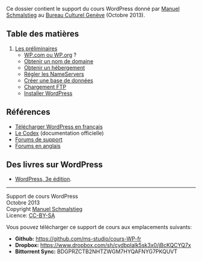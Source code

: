 Ce dossier contient le support du cours WordPress donné par [Manuel Schmalstieg](http://ms-studio.net) au [Bureau Culturel Genève](http://www.bureauculturel.ch/ge/) (Octobre 2013).

## Table des matières

1. [Les préliminaires](01-preliminiaires/00-Preliminaires.md)
    - [WP.com ou WP.org](01-preliminiaires/01-wpCOM-ou-wpORG.md) ?
    - [Obtenir un nom de domaine](01-preliminiaires/02-Nom-de-domaine.md)
    - [Obtenir un hébergement](01-preliminiaires/03-Hebergement.md)
    - [Régler les NameServers](01-preliminiaires/04-NameServers.md)
    - [Créer une base de données](01-preliminiaires/05-Creer-la-Database.md)
    - [Chargement FTP](01-preliminiaires/06-Chargement-FTP.md)
    - [Installer WordPress](01-preliminiaires/07-Installer-WordPress.md)

## Références

* [Télécharger WordPress en français](http://fr.wordpress.org/)
* [Le Codex](http://codex.wordpress.org/fr:Accueil) (documentation officielle)
* [Forums de support](http://www.wordpress-fr.net/support/)
* [Forums en anglais](http://wordpress.org/support/)

## Des livres sur WordPress

* [WordPress, 3e édition](http://www.amazon.fr/Wordpress-Toutes-cr%C3%A9er-maintenir-%C3%A9voluer/dp/2744025666/).

*********

Support de cours WordPress<br/>
Octobre 2013<br/>
Copyright [Manuel Schmalstieg](http://ms-studio.net)<br/>
Licence: [CC-BY-SA](LICENCE.txt)

Vous pouvez télécharger ce support de cours aux emplacements suivants:

- **Github:** https://github.com/ms-studio/cours-WP-fr
- **Dropbox:** https://www.dropbox.com/sh/cydbplalk5sk3x0/jBcKQCYQ7x
- **Bittorrent Sync:** BDGPRZCTB2NHTZWGM7HYQAFNYG7PKQUVT